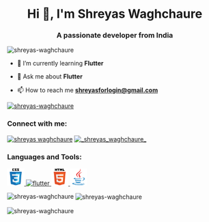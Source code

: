 <h1 align="center">Hi 👋, I'm Shreyas Waghchaure</h1>
<h3 align="center">A passionate developer from India</h3>

<p align="left"> <img src="https://komarev.com/ghpvc/?username=shreyas-waghchaure&label=Profile%20views&color=0edd5d&style=flat-square" alt="shreyas-waghchaure" /> </p>



- 🌱 I’m currently learning **Flutter**

- 💬 Ask me about **Flutter**

- 📫 How to reach me **shreyasforlogin@gmail.com**

<p align="left"> <a href="https://github.com/ryo-ma/github-profile-trophy"><img src="https://github-profile-trophy.vercel.app/?username=shreyas-waghchaure" alt="shreyas-waghchaure" /></a> </p>

<h3 align="left">Connect with me:</h3>
<p align="left">
<a href="https://linkedin.com/in/shreyas waghchaure" target="blank"><img align="center" src="https://raw.githubusercontent.com/rahuldkjain/github-profile-readme-generator/master/src/images/icons/Social/linked-in-alt.svg" alt="shreyas waghchaure" height="30" width="40" /></a>
<a href="https://instagram.com/_shreyas_waghchaure_" target="blank"><img align="center" src="https://raw.githubusercontent.com/rahuldkjain/github-profile-readme-generator/master/src/images/icons/Social/instagram.svg" alt="_shreyas_waghchaure_" height="30" width="40" /></a>
</p>

<h3 align="left">Languages and Tools:</h3>
<p align="left"> <a href="https://www.w3schools.com/css/" target="_blank" rel="noreferrer"> <img src="https://raw.githubusercontent.com/devicons/devicon/master/icons/css3/css3-original-wordmark.svg" alt="css3" width="40" height="40"/> </a> <a href="https://flutter.dev" target="_blank" rel="noreferrer"> <img src="https://www.vectorlogo.zone/logos/flutterio/flutterio-icon.svg" alt="flutter" width="40" height="40"/> </a> <a href="https://www.w3.org/html/" target="_blank" rel="noreferrer"> <img src="https://raw.githubusercontent.com/devicons/devicon/master/icons/html5/html5-original-wordmark.svg" alt="html5" width="40" height="40"/> </a> <a href="https://www.java.com" target="_blank" rel="noreferrer"> <img src="https://raw.githubusercontent.com/devicons/devicon/master/icons/java/java-original.svg" alt="java" width="40" height="40"/> </a> </p>

<p><img align="left" src="https://github-readme-stats.vercel.app/api/top-langs?username=shreyas-waghchaure&show_icons=true&bg_color=00ff04&locale=en&layout=compact" alt="shreyas-waghchaure" /></p>

<p>&nbsp;<img align="center" src="https://github-readme-stats.vercel.app/api?username=shreyas-waghchaure&show_icons=true&title_color=0a0a0a&text_color=000000&bg_color=1bd030&locale=en" alt="shreyas-waghchaure" /></p>

<p><img align="center" src="https://github-readme-streak-stats.herokuapp.com/?user=shreyas-waghchaure&" alt="shreyas-waghchaure" /></p>
